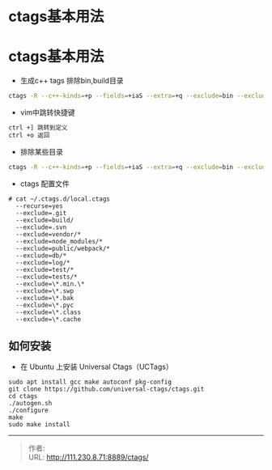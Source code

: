 # ctags基本用法


<!--more-->

# ctags基本用法
- 生成c++ tags 排除bin,build目录
```bash
ctags -R --c++-kinds=+p --fields=+iaS --extra=+q --exclude=bin --exclude=build
```

- vim中跳转快捷键
```bash
ctrl +] 跳转到定义
ctrl +o 返回
```

- 排除某些目录
```bash
ctags -R --c++-kinds=+p --fields=+iaS --extra=+q --exclude=bin --exclude=build --exclude=cache --exclude=static
```

- ctags 配置文件
```
# cat ~/.ctags.d/local.ctags
  --recurse=yes
  --exclude=.git
  --exclude=build/
  --exclude=.svn
  --exclude=vendor/*
  --exclude=node_modules/*
  --exclude=public/webpack/*
  --exclude=db/*
  --exclude=log/*
  --exclude=test/*
  --exclude=tests/*
  --exclude=\*.min.\*
  --exclude=\*.swp
  --exclude=\*.bak
  --exclude=\*.pyc
  --exclude=\*.class
  --exclude=\*.cache
```

## 如何安装
- 在 Ubuntu 上安装 Universal Ctags（UCTags）
```
sudo apt install gcc make autoconf pkg-config
git clone https://github.com/universal-ctags/ctags.git
cd ctags
./autogen.sh
./configure
make
sudo make install
```



---

> 作者:   
> URL: http://111.230.8.71:8889/ctags/  

